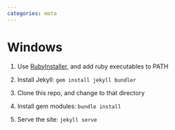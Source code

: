 ```yaml
---
categories: meta
---
```


# Windows

1. Use [RubyInstaller](https://rubyinstaller.org/), and add ruby executables to PATH

2. Install Jekyll: `gem install jekyll bundler`

3. Clone this repo, and change to that directory

4. Install gem modules: `bundle install`

5. Serve the site: `jekyll serve`
